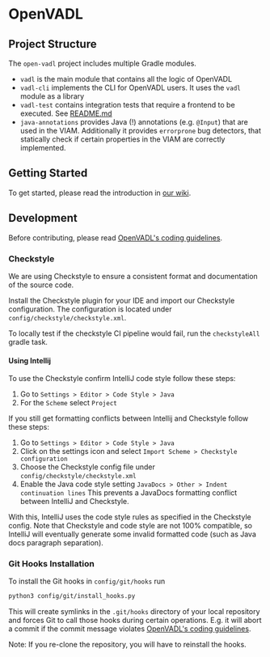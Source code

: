 # OpenVADL

## Project Structure

The `open-vadl` project includes multiple Gradle modules.

- `vadl` is the main module that contains all the logic of OpenVADL
- `vadl-cli` implements the CLI for OpenVADL users. It uses the `vadl` module as a library
- `vadl-test` contains integration tests that require a frontend to be executed.
  See [README.md](./vadl-test/README.md)
- `java-annotations` provides Java (!) annotations (e.g. `@Input`) that are used in the VIAM.
  Additionally it provides `errorprone` bug detectors, that statically check if certain properties
  in the VIAM are correctly implemented.

## Getting Started

To get started, please read the introduction in [our wiki](https://ea.complang.tuwien.ac.at/vadl/open-vadl/wiki/Home).

## Development

Before contributing, please read [OpenVADL's coding guidelines](https://ea.complang.tuwien.ac.at/vadl/vadl/issues/1573).

### Checkstyle

We are using Checkstyle to ensure a consistent format and documentation of the source code.

Install the Checkstyle plugin for your IDE and import our Checkstyle configuration.
The configuration is located under `config/checkstyle/checkstyle.xml`.

To locally test if the checkstyle CI pipeline would fail, run the `checkstyleAll` gradle task.

#### Using Intellij

To use the Checkstyle confirm IntelliJ code style follow these steps:

1. Go to `Settings > Editor > Code Style > Java`
2. For the `Scheme` select `Project`

If you still get formatting conflicts between Intellij and Checkstyle follow these steps:

1. Go to
   `Settings > Editor > Code Style > Java`
2. Click on the settings icon and select `Import Scheme > Checkstyle configuration`
3. Choose the Checkstyle config file under `config/checkstyle/checkstyle.xml`
4. Enable the Java code style setting `JavaDocs > Other > Indent continuation lines`
   This prevents a JavaDocs formatting conflict between IntelliJ and Checkstyle.

With this, IntelliJ uses the code style rules as specified in the Checkstyle config.
Note that Checkstyle and code style are not 100% compatible,
so IntelliJ will eventually generate some invalid formatted code (such as Java docs
paragraph separation).

### Git Hooks Installation

To install the Git hooks in `config/git/hooks` run

```bash
python3 config/git/install_hooks.py
```

This will create symlinks in the `.git/hooks` directory of your local repository
and forces Git to call those hooks during certain operations.
E.g. it will abort a commit if the commit message violates
[OpenVADL's coding guidelines](https://ea.complang.tuwien.ac.at/vadl/vadl/issues/1573).

Note: If you re-clone the repository, you will have to reinstall the hooks.




